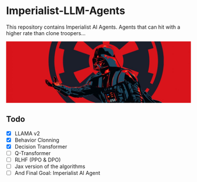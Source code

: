 # Imperialist-LLM-Agents

This repository contains Imperialist AI Agents. Agents that can hit with a higher rate than clone troopers...



![alt text](img/1500x500.jpg)



## Todo

- [x] LLAMA v2
- [x] Behavior Clonning
- [x] Decision Transformer
- [ ] Q-Transformer
- [ ] RLHF (PPO & DPO)
- [ ] Jax version of the algorithms
- [ ] And Final Goal: Imperialist AI Agent
